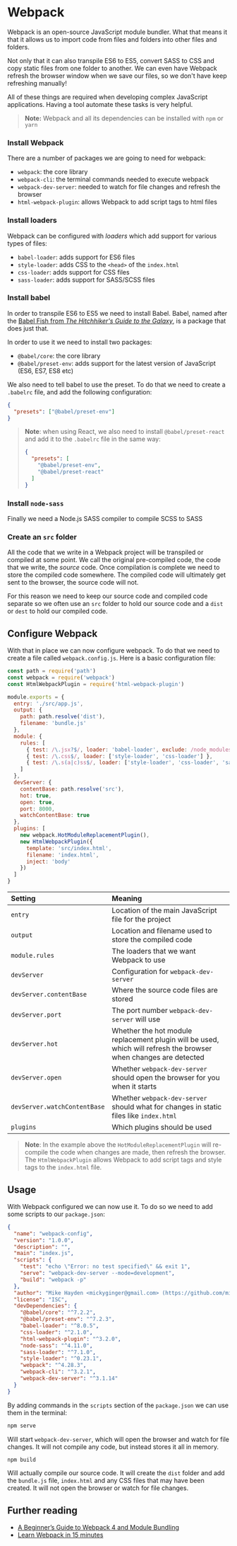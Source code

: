 # Webpack

Webpack is an open-source JavaScript module bundler. What that means it that it allows us to import code from files and folders into other files and folders.

Not only that it can also transpile ES6 to ES5, convert SASS to CSS and copy static files from one folder to another. We can even have Webpack refresh the browser window when we save our files, so we don't have keep refreshing manually!

All of these things are required when developing complex JavaScript applications. Having a tool automate these tasks is very helpful.

> **Note:** Webpack and all its dependencies can be installed with `npm` or `yarn`

### Install Webpack

There are a number of packages we are going to need for webpack:

* `webpack`: the core library
* `webpack-cli`: the terminal commands needed to execute webpack
* `webpack-dev-server`: needed to watch for file changes and refresh the browser
* `html-webpack-plugin`: allows Webpack to add script tags to html files

### Install loaders

Webpack can be configured with _loaders_ which add support for various types of files:

* `babel-loader`: adds support for ES6 files
* `style-loader`: adds CSS to the `<head>` of the `index.html`
* `css-loader`: adds support for CSS files
* `sass-loader`: adds support for SASS/SCSS files

### Install babel

In order to transpile ES6 to ES5 we need to install Babel. Babel, named after the [Babel Fish from _The Hitchhiker's Guide to the Galaxy_](https://www.youtube.com/watch?v=YWqHkYtREAE), is a package that does just that.

In order to use it we need to install two packages:

* `@babel/core`: the core library
* `@babel/preset-env`: adds support for the latest version of JavaScript (ES6, ES7, ES8 etc)

We also need to tell babel to use the preset. To do that we need to create a `.babelrc` file, and add the following configuration:

```json
{
  "presets": ["@babel/preset-env"]
}
```
> **Note**: when using React, we also need to install `@babel/preset-react` and add it to the `.babelrc` file in the same way:
> ```json
> {
>   "presets": [
>     "@babel/preset-env",
>     "@babel/preset-react"
>   ]
> }
> ```

### Install `node-sass`

Finally we need a Node.js SASS compiler to compile SCSS to SASS

### Create an `src` folder

All the code that we write in a Webpack project will be transpiled or compiled at some point. We call the original pre-compiled code, the code that we write, the _source_ code. Once compilation is complete we need to store the compiled code somewhere. The compiled code will ultimately get sent to the browser, the source code will not.

For this reason we need to keep our source code and compiled code separate so we often use an `src` folder to hold our source code and a `dist` or `dest` to hold our compiled code.

## Configure Webpack

With that in place we can now configure webpack. To do that we need to create a file called `webpack.config.js`. Here is a basic configuration file:

```js
const path = require('path')
const webpack = require('webpack')
const HtmlWebpackPlugin = require('html-webpack-plugin')

module.exports = {
  entry: './src/app.js',
  output: {
    path: path.resolve('dist'),
    filename: 'bundle.js'
  },
  module: {
    rules: [
      { test: /\.jsx?$/, loader: 'babel-loader', exclude: /node_modules/ },
      { test: /\.css$/, loader: ['style-loader', 'css-loader'] },
      { test: /\.s(a|c)ss$/, loader: ['style-loader', 'css-loader', 'sass-loader'] }
    ]
  },
  devServer: {
    contentBase: path.resolve('src'),
    hot: true,
    open: true,
    port: 8000,
    watchContentBase: true
  },
  plugins: [
    new webpack.HotModuleReplacementPlugin(),
    new HtmlWebpackPlugin({
      template: 'src/index.html',
      filename: 'index.html',
      inject: 'body'
    })
  ]
}
```

| Setting | Meaning |
|:---------|:---------|
| `entry` | Location of the main JavaScript file for the project |
| `output` | Location and filename used to store the compiled code |
| `module.rules` | The loaders that we want Webpack to use |
| `devServer` | Configuration for `webpack-dev-server` |
| `devServer.contentBase` | Where the source code files are stored |
| `devServer.port` | The port number `webpack-dev-server` will use |
| `devServer.hot` | Whether the hot module replacement plugin will be used, which will refresh the browser when changes are detected |
| `devServer.open` | Whether `webpack-dev-server` should open the browser for you when it starts |
| `devServer.watchContentBase` | Whether `webpack-dev-server` should what for changes in static files like `index.html` |
| `plugins` | Which plugins should be used |

> **Note**: In the example above the `HotModuleReplacementPlugin` will re-compile the code when changes are made, then refresh the browser. The `HtmlWebpackPlugin` allows Webpack to add script tags and style tags to the `index.html` file.

## Usage

With Webpack configured we can now use it. To do so we need to add some scripts to our `package.json`:

```json
{
  "name": "webpack-config",
  "version": "1.0.0",
  "description": "",
  "main": "index.js",
  "scripts": {
    "test": "echo \"Error: no test specified\" && exit 1",
    "serve": "webpack-dev-server --mode=development",
    "build": "webpack -p"
  },
  "author": "Mike Hayden <mickyginger@gmail.com> (https://github.com/mickyginger)",
  "license": "ISC",
  "devDependencies": {
    "@babel/core": "^7.2.2",
    "@babel/preset-env": "^7.2.3",
    "babel-loader": "^8.0.5",
    "css-loader": "^2.1.0",
    "html-webpack-plugin": "^3.2.0",
    "node-sass": "^4.11.0",
    "sass-loader": "^7.1.0",
    "style-loader": "^0.23.1",
    "webpack": "^4.28.3",
    "webpack-cli": "^3.2.1",
    "webpack-dev-server": "^3.1.14"
  }
}
```

By adding commands in the `scripts` section of the `package.json` we can use them in the terminal:

```sh
npm serve
```

Will start `webpack-dev-server`, which will open the browser and watch for file changes. It will not compile any code, but instead stores it all in memory.

```sh
npm build
```

Will actually compile our source code. It will create the `dist` folder and add the `bundle.js` file, `index.html` and any CSS files that may have been created. It will not open the browser or watch for file changes.

## Further reading

* [A Beginner’s Guide to Webpack 4 and Module Bundling](https://www.sitepoint.com/beginners-guide-webpack-module-bundling/)
* [Learn Webpack in 15 minutes](https://tutorialzine.com/2017/04/learn-webpack-in-15-minutes)
